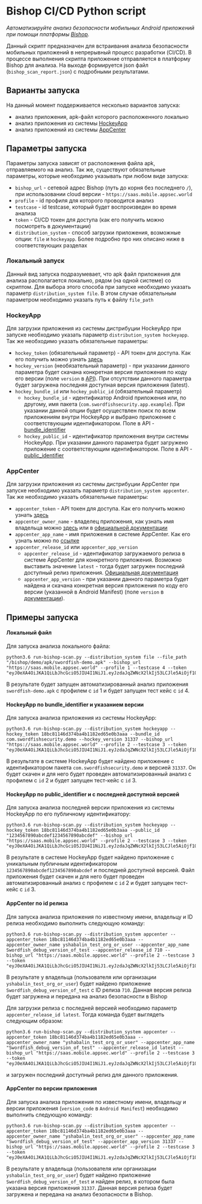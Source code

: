 # Bishop CI/CD Python script
*Автоматизируйте анализ безопасности мобильных Android приложений при помощи платформы [Bishop](https://bishop.appsec.global/).*

Данный скрипт предназначен для встраивания анализа безопасности мобильных приложений в непрерывный процесс разработки (CI/CD).
В процессе выполнения скрипта приложение отправляется в платформу Bishop для анализа. На выходе формируется json файл (`bishop_scan_report.json`) с подробными результатами. 

## Варианты запуска
На данный момент поддерживается несколько вариантов запуска:
 * анализ приложения, apk-файл которого расположенного локально 
 * анализ приложения из системы [HockeyApp](https://hockeyapp.net/)
 * анализ приложений из системы [AppCenter](https://appcenter.ms)

## Параметры запуска
Параметры запуска зависят от расположения файла apk, отправляемого на анализ. Так же, существуют обязательные параметры, которые необходимо указывать при любом виде запуска:
 * `bishop_url` - сетевой адрес Bishop (путь до корня без последнего `/`), при использовании cloud версии - `https://saas.mobile.appsec.world`
 * `profile` - id профиля для которого проводится анализ
 * `testcase` - id testcase, который будет воспроизведен во время анализа
 * `token` - CI/CD токен для доступа (как его получить можно посмотреть в документации)
 * `distribution_system` - способ загрузки приложения, возможные опции: `file` и `hockeyapp`. Более подробно про них описано ниже в соответствующих разделах

### Локальный запуск
Данный вид запуска подразумевает, что apk файл приложения для анализа располагается локально, рядом (на одной системе) со скриптом. 
Для выбора этого способа при запуске необходимо указать параметр `distribution_system file`. В этом случае обязательным параметром необходимо указать путь к файлу `file_path`

### HockeyApp
Для загрузки приложения из системы дистрибуции HockeyApp при запуске необходимо указать параметр `distribution_system hockeyapp`. Так же необходимо указать обязательные параметры:
 * `hockey_token` (обязательный параметр) - API токен для доступа. Как его получить можно узнать [здесь](https://rink.hockeyapp.net/manage/auth_tokens)
 * `hockey_version` (необязательный параметр) - при указании данного параметра будет скачана конкретная версия приложения по коду его версии (поле `version` в [API](https://support.hockeyapp.net/kb/api/api-versions)). При отсутствии данного параметра будет загружена последняя доступная версия приложения (latest).
 * `hockey_bundle_id` или `hockey_public_id` (обязательный параметр)
    * `hockey_bundle_id` - идентификатор Android приложения или, по другому, имя пакета (`com.swordfishsecurity.app.example`). При указании данной опции будет осуществлен поиск по всем приложениям внутри HockeyApp и выбрано приложение с соответствующим идентификатором. Поле в API - [bundle_identifier](https://support.hockeyapp.net/kb/api/api-apps)
    * `hockey_public_id` - идентификатор приложения внутри системы HockeyApp. При указании данного параметра будет загружено приложение с соответствующим идентификатором. Поле в API - [public_identifier](https://support.hockeyapp.net/kb/api/api-apps)

### AppCenter
Для загрузки приложения из системы дистрибуции AppCenter при запуске необходимо указать параметр `distribution_system appcenter`. Так же необходимо указать обязательные параметры:
 * `appcenter_token` - API токен для доступа. Как его получить можно узнать [здесь](https://docs.microsoft.com/en-us/appcenter/api-docs/)
 * `appcenter_owner_name` - владелец приложения, как узнать имя владельца можно [здесь](https://intercom.help/appcenter/en/articles/1764707-how-to-find-the-app-name-and-owner-name-from-your-app-url) или в [официальной документации](https://docs.microsoft.com/en-us/appcenter/api-docs/#find-your-app-center-app-name-and-owner-name)
 * `appcenter_app_name` - имя приложения в системе AppCenter. Как его узнать можно по [ссылке](https://docs.microsoft.com/en-us/appcenter/api-docs/#find-your-app-center-app-name-and-owner-name)
 * `appcenter_release_id` или `appcenter_app_version`
    * `appcenter_release_id` - идентификатор загружаемого релиза в системе AppCenter для конкретного приложения. Возможно выставить значение `latest` - тогда будет загружен последний доступный релиз приложения. [Официальная документация](https://openapi.appcenter.ms/#/distribute/releases_getLatestByUser)
    * `appcenter_app_version` - при указании данного параметра будет найдена и скачана конкретная версия приложения по коду его версии (указанной в Android Manifest) (поле `version` в [документации](https://openapi.appcenter.ms/#/distribute/releases_list)). 

## Примеры запуска

#### Локальный файл 
Для запуска анализа локального файла:

```
python3.6 run-bishop-scan.py --distribution_system file --file_path "/bishop/demo/apk/swordfish-demo.apk" --bishop_url "https://saas.mobile.appsec.world" --profile 1 --testcase 4 --token "eyJ0eXA4OiJKA1QiLbJhcGciO5JIU4I1NiJ1.eyJzdaJqZWNcX2lkIj53LCJle5AiOjf1OTM5OTU3MjB1.hfI6c4VN_U2mo5VfRoENPvJCvpxhLzjHqI0gxqgr2Bs"
```

В результате будет запущен автоматизированный анализ приложения `swordfish-demo.apk` с профилем с `id` 1 и будет запущен тест кейс с `id` 4.

#### HockeyApp по bundle_identifier и указанием версии
Для запуска анализа приложения из системы HockeyApp:

```
python3.6 run-bishop-scan.py --distribution_system hockeyapp --hockey_token 18bc81146d374ba4b1182ed65e0b3aaa --bundle_id com.swordfishsecurity.demo --hockey_version 31337 --bishop_url "https://saas.mobile.appsec.world" --profile 2 --testcase 3 --token "eyJ0eXA4OiJKA1QiLbJhcGciO5JIU4I1NiJ1.eyJzdaJqZWNcX2lkIj53LCJle5AiOjf1OTM5OTU3MjB1.hfI6c4VN_U2mo5VfRoENPvJCvpxhLzjHqI0gxqgr2Bs"
```

В результате в системе HockeyApp будет найдено приложение с идентификатором пакета `com.swordfishsecurity.demo` и версией `31337`. Он будет скачен и для него будет проведен автоматизированный анализ с профилем с `id` 2 и будет запущен тест-кейс с `id` 3.

#### HockeyApp по public_identifier и с последней доступной версией
Для запуска анализа последней версии приложения из системы HockeyApp по его публичному идентификатору:

```
python3.6 run-bishop-scan.py --distribution_system hockeyapp --hockey_token 18bc81146d374ba4b1182ed65e0b3aaa --public_id "1234567890abcdef1234567890abcdef" --bishop_url "https://saas.mobile.appsec.world" --profile 2 --testcase 3 --token "eyJ0eXA4OiJKA1QiLbJhcGciO5JIU4I1NiJ1.eyJzdaJqZWNcX2lkIj53LCJle5AiOjf1OTM5OTU3MjB1.hfI6c4VN_U2mo5VfRoENPvJCvpxhLzjHqI0gxqgr2Bs"
```

В результате в системе HockeyApp будет найдено приложение с уникальным публичным идентификатором `1234567890abcdef1234567890abcdef` и последней доступной версией. Файл приложения будет скачен и для него будет проведен автоматизированный анализ с профилем с `id` 2 и будет запущен тест-кейс с `id` 3.

#### AppCenter по id релиза
Для запуска анализа приложения по известному имени, владельцу и ID релиза необходимо выполнить следующую команду:

```
python3.6 run-bishop-scan.py --distribution_system appcenter --appcenter_token 18bc81146d374ba4b1182ed65e0b3aaa --appcenter_owner_name yshabalin_test_org_or_user --appcenter_app_name Swordfish_debug_version_of_test --appcenter_release_id 710 --bishop_url "https://saas.mobile.appsec.world" --profile 2 --testcase 3 --token "eyJ0eXA4OiJKA1QiLbJhcGciO5JIU4I1NiJ1.eyJzdaJqZWNcX2lkIj53LCJle5AiOjf1OTM5OTU3MjB1.hfI6c4VN_U2mo5VfRoENPvJCvpxhLzjHqI0gxqgr2Bs"
```

В результате у владельца (пользователя или организации `yshabalin_test_org_or_user`) будет найдено приложение `Swordfish_debug_version_of_test` с ID релиза `710`. Данная версия релиза будет загружена и передана на анализ безопасности в Bishop

Для загрузки релиза с последней версией необходимо параметр `appcenter_release_id latest`. Тогда команда будет выглядеть следующим образом:

```
python3.6 run-bishop-scan.py --distribution_system appcenter --appcenter_token 18bc81146d374ba4b1182ed65e0b3aaa --appcenter_owner_name "yshabalin_test_org_or_user" --appcenter_app_name "Swordfish_debug_version_of_test" --appcenter_release_id latest --bishop_url "https://saas.mobile.appsec.world" --profile 2 --testcase 3 --token "eyJ0eXA4OiJKA1QiLbJhcGciO5JIU4I1NiJ1.eyJzdaJqZWNcX2lkIj53LCJle5AiOjf1OTM5OTU3MjB1.hfI6c4VN_U2mo5VfRoENPvJCvpxhLzjHqI0gxqgr2Bs"
```

и загружен последний доступный релиз для данного приложения.

#### AppCenter по версии приложения
Для запуска анализа приложения по известному имени, владельцу и версии приложения (`version_code` в `Android Manifest`) необходимо выполнить следующую команду:

```
python3.6 run-bishop-scan.py --distribution_system appcenter --appcenter_token 18bc81146d374ba4b1182ed65e0b3aaa --appcenter_owner_name "yshabalin_test_org_or_user" --appcenter_app_name "Swordfish_debug_version_of_test" --appcenter_app_version 31337 --bishop_url "https://saas.mobile.appsec.world" --profile 2 --testcase 3 --token "eyJ0eXA4OiJKA1QiLbJhcGciO5JIU4I1NiJ1.eyJzdaJqZWNcX2lkIj53LCJle5AiOjf1OTM5OTU3MjB1.hfI6c4VN_U2mo5VfRoENPvJCvpxhLzjHqI0gxqgr2Bs"
```

В результате у владельца (пользователя или организации `yshabalin_test_org_or_user`) будет найдено приложение `Swordfish_debug_version_of_test` и найден релиз, в котором была указана версия приложения `31337`. Данная версия релиза будет загружена и передана на анализ безопасности в Bishop.
